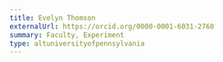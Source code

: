 ```yaml
---
title: Evelyn Thomson
externalUrl: https://orcid.org/0000-0001-6031-2768
summary: Faculty, Experiment
type: altuniversityofpennsylvania
---
```

